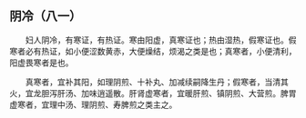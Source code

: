 ## 阴冷（八一）


&emsp;&emsp;妇人阴冷，有寒证，有热证。寒由阳虚，真寒证也；热由湿热，假寒证也。假寒者必有热证，如小便涩数黄赤，大便燥结，烦渴之类是也；真寒者，小便清利，阳虚畏寒者是也。

&emsp;&emsp;真寒者，宜补其阳，如理阴煎、十补丸、加减续嗣降生丹；假寒者，当清其火，宜龙胆泻肝汤、加味逍遥散。肝肾虚寒者，宜暖肝煎、镇阴煎、大营煎。脾胃虚寒者，宜理中汤、理阴煎、寿脾煎之类主之。


